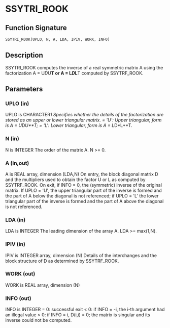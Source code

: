 # SSYTRI_ROOK

## Function Signature

```fortran
SSYTRI_ROOK(UPLO, N, A, LDA, IPIV, WORK, INFO)
```

## Description


 SSYTRI_ROOK computes the inverse of a real symmetric
 matrix A using the factorization A = U*D*U**T or A = L*D*L**T
 computed by SSYTRF_ROOK.

## Parameters

### UPLO (in)

UPLO is CHARACTER*1 Specifies whether the details of the factorization are stored as an upper or lower triangular matrix. = 'U': Upper triangular, form is A = U*D*U**T; = 'L': Lower triangular, form is A = L*D*L**T.

### N (in)

N is INTEGER The order of the matrix A. N >= 0.

### A (in,out)

A is REAL array, dimension (LDA,N) On entry, the block diagonal matrix D and the multipliers used to obtain the factor U or L as computed by SSYTRF_ROOK. On exit, if INFO = 0, the (symmetric) inverse of the original matrix. If UPLO = 'U', the upper triangular part of the inverse is formed and the part of A below the diagonal is not referenced; if UPLO = 'L' the lower triangular part of the inverse is formed and the part of A above the diagonal is not referenced.

### LDA (in)

LDA is INTEGER The leading dimension of the array A. LDA >= max(1,N).

### IPIV (in)

IPIV is INTEGER array, dimension (N) Details of the interchanges and the block structure of D as determined by SSYTRF_ROOK.

### WORK (out)

WORK is REAL array, dimension (N)

### INFO (out)

INFO is INTEGER = 0: successful exit < 0: if INFO = -i, the i-th argument had an illegal value > 0: if INFO = i, D(i,i) = 0; the matrix is singular and its inverse could not be computed.

